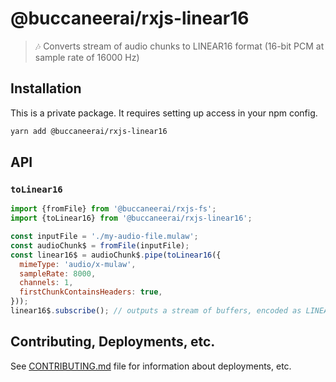 # @buccaneerai/rxjs-linear16
> 🎶 Converts stream of audio chunks to LINEAR16 format (16-bit PCM at sample rate of 16000 Hz)

## Installation
This is a private package. It requires setting up access in your npm config.

```bash
yarn add @buccaneerai/rxjs-linear16
```

## API

### `toLinear16`
```js
import {fromFile} from '@buccaneerai/rxjs-fs';
import {toLinear16} from '@buccaneerai/rxjs-linear16';

const inputFile = './my-audio-file.mulaw';
const audioChunk$ = fromFile(inputFile);
const linear16$ = audioChunk$.pipe(toLinear16({
  mimeType: 'audio/x-mulaw',
  sampleRate: 8000,
  channels: 1,
  firstChunkContainsHeaders: true,
}));
linear16$.subscribe(); // outputs a stream of buffers, encoded as LINEAR16
```

## Contributing, Deployments, etc.
See [CONTRIBUTING.md](https://github.com/buccaneerai/linear16/blob/master/docs/CONTRIBUTING.md) file for information about deployments, etc.
